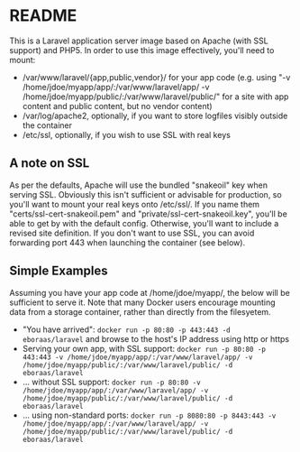 # README #

This is a Laravel application server image based on Apache (with SSL support) and PHP5. In order to use this image effectively, you'll need to mount:

- /var/www/laravel/{app,public,vendor}/ for your app code (e.g. using "-v /home/jdoe/myapp/app/:/var/www/laravel/app/ -v /home/jdoe/myapp/public/:/var/www/laravel/public/" for a site with app content and public content, but no vendor content)
- /var/log/apache2, optionally, if you want to store logfiles visibly outside the container
- /etc/ssl, optionally, if you wish to use SSL with real keys

## A note on SSL ##

As per the defaults, Apache will use the bundled "snakeoil" key when serving SSL. Obviously this isn't sufficient or advisable for production, so you'll want to mount your real keys onto /etc/ssl/. If you name them "certs/ssl-cert-snakeoil.pem" and "private/ssl-cert-snakeoil.key", you'll be able to get by with the default config. Otherwise, you'll want to include a revised site definition. If you don't want to use SSL, you can avoid forwarding port 443 when launching the container (see below).

## Simple Examples ##

Assuming you have your app code at /home/jdoe/myapp/, the below will be sufficient to serve it. Note that many Docker users encourage mounting data from a storage container, rather than directly from the filesyetem.

- "You have arrived": `docker run -p 80:80 -p 443:443 -d eboraas/laravel` and browse to the host's IP address using http or https
- Serving your own app, with SSL support: `docker run -p 80:80 -p 443:443 -v /home/jdoe/myapp/app/:/var/www/laravel/app/ -v /home/jdoe/myapp/public/:/var/www/laravel/public/ -d eboraas/laravel`
- ... without SSL support: `docker run -p 80:80 -v /home/jdoe/myapp/app/:/var/www/laravel/app/ -v /home/jdoe/myapp/public/:/var/www/laravel/public/ -d eboraas/laravel`
- ... using non-standard ports: `docker run -p 8080:80 -p 8443:443 -v /home/jdoe/myapp/app/:/var/www/laravel/app/ -v /home/jdoe/myapp/public/:/var/www/laravel/public/ -d eboraas/laravel`

